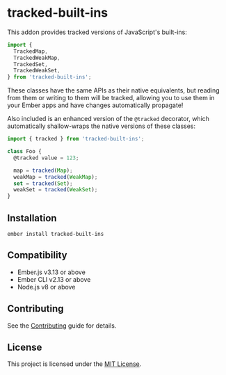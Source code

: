 tracked-built-ins
==============================================================================

This addon provides tracked versions of JavaScript's built-ins:

```js
import {
  TrackedMap,
  TrackedWeakMap,
  TrackedSet,
  TrackedWeakSet,
} from 'tracked-built-ins';
```

These classes have the same APIs as their native equivalents, but reading from
them or writing to them will be tracked, allowing you to use them in your Ember
apps and have changes automatically propagate!

Also included is an enhanced version of the `@tracked` decorator, which
automatically shallow-wraps the native versions of these classes:

```js
import { tracked } from 'tracked-built-ins';

class Foo {
  @tracked value = 123;

  map = tracked(Map);
  weakMap = tracked(WeakMap);
  set = tracked(Set);
  weakSet = tracked(WeakSet);
}
```

Installation
------------------------------------------------------------------------------

```
ember install tracked-built-ins
```

Compatibility
------------------------------------------------------------------------------

* Ember.js v3.13 or above
* Ember CLI v2.13 or above
* Node.js v8 or above

Contributing
------------------------------------------------------------------------------

See the [Contributing](CONTRIBUTING.md) guide for details.


License
------------------------------------------------------------------------------

This project is licensed under the [MIT License](LICENSE.md).
